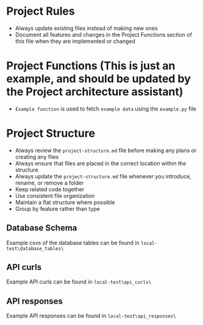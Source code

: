 # Project Rules
- Always update existing files instead of making new ones
- Document all features and changes in the Project Functions section of this file when they are implemented or changed

# Project Functions (This is just an example, and should be updated by the Project architecture assistant)
- `Example function` is used to fetch `example data` using the `example.py` file

# Project Structure
- Always review the `project-structure.md` file before making any plans or creating any files
- Always ensure that files are placed in the correct location within the structure
- Always update the `project-structure.md` file whenever you introduce, rename, or remove a folder
- Keep related code together
- Use consistent file organization
- Maintain a flat structure where possible
- Group by feature rather than type

## Database Schema
Example csvs of the database tables can be found in `local-test\database_tables\`

## API curls
Example API curls can be found in `local-test\api_curls\`

## API responses
Example API responses can be found in `local-test\api_responses\`